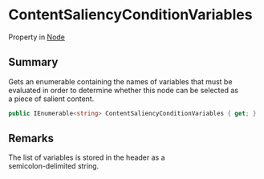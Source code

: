 # ContentSaliencyConditionVariables

Property in [Node](yarn.node.md)

## Summary

Gets an enumerable containing the names of variables that must be\
evaluated in order to determine whether this node can be selected as\
a piece of salient content.

```csharp
public IEnumerable<string> ContentSaliencyConditionVariables { get; }
```

## Remarks

The list of variables is stored in the header as a\
semicolon-delimited string.
